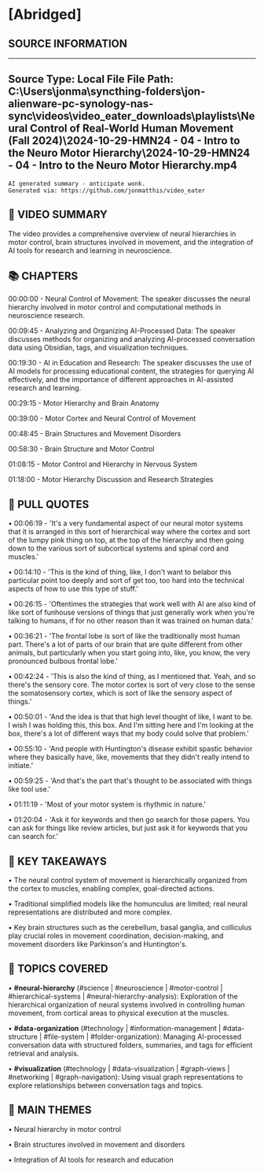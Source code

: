 # [Abridged] 

## SOURCE INFORMATION
--------------------------------------------------
Source Type: Local File
File Path: C:\Users\jonma\syncthing-folders\jon-alienware-pc-synology-nas-sync\videos\video_eater_downloads\playlists\Neural Control of Real-World Human Movement (Fall 2024)\2024-10-29-HMN24 - 04 - Intro to the Neuro Motor Hierarchy\2024-10-29-HMN24 - 04 - Intro to the Neuro Motor Hierarchy.mp4
--------------------------------------------------



    
```
AI generated summary - anticipate wonk.
Generated via: https://github.com/jonmatthis/video_eater
```


📝 VIDEO SUMMARY
--------------------------------------------------
The video provides a comprehensive overview of neural hierarchies in motor control, brain structures involved in movement, and the integration of AI tools for research and learning in neuroscience.

📚 CHAPTERS
--------------------------------------------------

00:00:00 - Neural Control of Movement:
 The speaker discusses the neural hierarchy involved in motor control and computational methods in neuroscience research.

00:09:45 - Analyzing and Organizing AI-Processed Data:
 The speaker discusses methods for organizing and analyzing AI-processed conversation data using Obsidian, tags, and visualization techniques.

00:19:30 - AI in Education and Research:
 The speaker discusses the use of AI models for processing educational content, the strategies for querying AI effectively, and the importance of different approaches in AI-assisted research and learning.

00:29:15 - Motor Hierarchy and Brain Anatomy

00:39:00 - Motor Cortex and Neural Control of Movement

00:48:45 - Brain Structures and Movement Disorders

00:58:30 - Brain Structure and Motor Control

01:08:15 - Motor Control and Hierarchy in Nervous System

01:18:00 - Motor Hierarchy Discussion and Research Strategies


💬 PULL QUOTES
--------------------------------------------------

• 00:06:19 - 'It's a very fundamental aspect of our neural motor systems that it is arranged in this sort of hierarchical way where the cortex and sort of the lumpy pink thing on top, at the top of the hierarchy and then going down to the various sort of subcortical systems and spinal cord and muscles.'

• 00:14:10 - 'This is the kind of thing, like, I don't want to belabor this particular point too deeply and sort of get too, too hard into the technical aspects of how to use this type of stuff.'

• 00:26:15 - 'Oftentimes the strategies that work well with AI are also kind of like sort of funhouse versions of things that just generally work when you're talking to humans, if for no other reason than it was trained on human data.'

• 00:36:21 - 'The frontal lobe is sort of like the traditionally most human part. There's a lot of parts of our brain that are quite different from other animals, but particularly when you start going into, like, you know, the very pronounced bulbous frontal lobe.'

• 00:42:24 - 'This is also the kind of thing, as I mentioned that. Yeah, and so there's the sensory core. The motor cortex is sort of very close to the sense the somatosensory cortex, which is sort of like the sensory aspect of things.'

• 00:50:01 - 'And the idea is that that high level thought of like, I want to be. I wish I was holding this, this box. And I'm sitting here and I'm looking at the box, there's a lot of different ways that my body could solve that problem.'

• 00:55:10 - 'And people with Huntington's disease exhibit spastic behavior where they basically have, like, movements that they didn't really intend to initiate.'

• 00:59:25 - 'And that's the part that's thought to be associated with things like tool use.'

• 01:11:19 - 'Most of your motor system is rhythmic in nature.'

• 01:20:04 - 'Ask it for keywords and then go search for those papers. You can ask for things like review articles, but just ask it for keywords that you can search for.'


🎯 KEY TAKEAWAYS
--------------------------------------------------

• The neural control system of movement is hierarchically organized from the cortex to muscles, enabling complex, goal-directed actions.

• Traditional simplified models like the homunculus are limited; real neural representations are distributed and more complex.

• Key brain structures such as the cerebellum, basal ganglia, and colliculus play crucial roles in movement coordination, decision-making, and movement disorders like Parkinson's and Huntington's.

🤔 TOPICS COVERED
--------------------------------------------------

• **#neural-hierarchy**
 	(#science | #neuroscience | #motor-control | #hierarchical-systems | #neural-hierarchy-analysis):
		 Exploration of the hierarchical organization of neural systems involved in controlling human movement, from cortical areas to physical execution at the muscles.

• **#data-organization**
 	(#technology | #information-management | #data-structure | #file-system | #folder-organization):
		 Managing AI-processed conversation data with structured folders, summaries, and tags for efficient retrieval and analysis.

• **#visualization**
 	(#technology | #data-visualization | #graph-views | #networking | #graph-navigation):
		 Using visual graph representations to explore relationships between conversation tags and topics.


💭 MAIN THEMES
--------------------------------------------------

• Neural hierarchy in motor control

• Brain structures involved in movement and disorders

• Integration of AI tools for research and education
